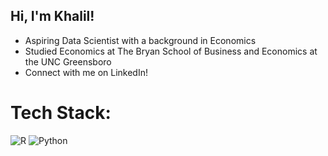 ## Hi, I'm Khalil!

- Aspiring Data Scientist with a background in Economics
- Studied Economics at The Bryan School of Business and Economics at the UNC Greensboro
- Connect with me on LinkedIn!

# Tech Stack:
![R](https://img.shields.io/badge/r-%23276DC3.svg?style=for-the-badge&logo=r&logoColor=white) ![Python](https://img.shields.io/badge/python-3670A0?style=for-the-badge&logo=python&logoColor=ffdd54)


